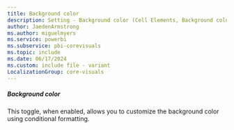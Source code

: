 ```yaml
---
title: Background color
description: Setting - Background color (Cell Elements, Background color toggle)
author: JaedenArmstrong
ms.author: miguelmyers
ms.service: powerbi
ms.subservice: pbi-corevisuals
ms.topic: include
ms.date: 06/17/2024
ms.custom: include file - variant
LocalizationGroup: core-visuals
---
```

##### Background color

This toggle, when enabled, allows you to customize the background color using conditional formatting.
